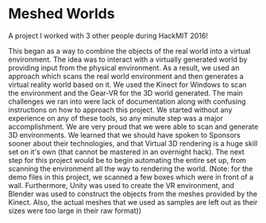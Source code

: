 # Meshed Worlds
A project I worked with 3 other people during HackMIT 2016!

This began as a way to combine the objects of the real world into a virtual environment. The idea was to interact with a virtually generated world by providing input from the physical environment. As a result, we used an approach which scans the real world environment and then generates a virtual reality world based on it. We used the Kinect for Windows to scan the environment and the Gear-VR for the 3D world generated. The main challenges we ran into were lack of documentation along with confusing instructions on how to approach this project. We started without any experience on any of these tools, so any minute step was a major accomplishment. We are very proud that we were able to scan and generate 3D environments. We learned that we should have spoken to Sponsors sooner about their technologies, and that Virtual 3D rendering is a huge skill set on it's own (that cannot be mastered in an overnight hack). The next step for this project would be to begin automating the entire set up, from scanning the environment all the way to rendering the world. (Note: for the demo files in this project, we scanned a few boxes which were in front of a wall. Furthermore, Unity was used to create the VR environment, and Blender was used to construct the objects from the meshes provided by the Kinect. Also, the actual meshes that we used as samples are left out as their sizes were too large in their raw format))
